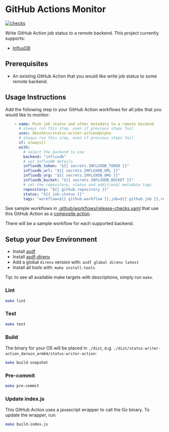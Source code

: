 <!--
 Copyright 2023 Dimitri Koshkin. All rights reserved.
 SPDX-License-Identifier: Apache-2.0
 -->

# GitHub Actions Monitor

[![checks](https://github.com/dkoshkin/status-writer-action/actions/workflows/checks.yml/badge.svg?branch=main)](https://github.com/dkoshkin/status-writer-action/actions/workflows/checks.yml)

Write GitHub Action job status to a remote backend.
This project currently supports:

- [InfluxDB](https://www.influxdata.com/)

## Prerequisites

- An existing GitHub Action that you would like write job status to some remote backend.

## Usage Instructions

Add the following step to your GitHub Action workflows for all jobs that you would like to monitor:

```yaml
    - name: Push job status and other metadata to a remote backend
      # always run this step, even if previous steps fail
      uses: dkoshkin/status-writer-action@alpha
      # always run this step, even if previous steps fail
      if: always()
      with:
        # select the backend to use
        backend: "influxdb"
        # set InfluxDB details
        influxdb_token: "${{ secrets.INFLUXDB_TOKEN }}"
        influxdb_url: "${{ secrets.INFLUXDB_URL }}"
        influxdb_org: "${{ secrets.INFLUXDB_ORG }}"
        influxdb_bucket: "${{ secrets.INFLUXDB_BUCKET }}"
        # set the repository, status and additional metadata tags
        repository: "${{ github.repository }}"
        status: "${{ job.status }}"
        tags: "workflow=${{ github.workflow }},job=${{ github.job }},ref=${{ github.ref_name }}"
```

See sample workflows in [.github/workflows/release-checks.yaml](.github/workflows/release-checks.yaml)
that use this GitHub Action as a [composite action](https://docs.github.com/en/actions/creating-actions/creating-a-composite-action).

There will be a sample workflow for each supported backend.

## Setup your Dev Environment

- Install [asdf](https://asdf-vm.com/)
- Install [asdf-direnv](https://github.com/asdf-community/asdf-direnv#setup)
- Add a global `direnv` version with: `asdf global direnv latest`
- Install all tools with: `make install-tools`

Tip: to see all available make targets with descriptions, simply run `make`.

### Lint

```bash
make lint
```

### Test

```bash
make test
```

### Build

The binary for your OS will be placed in `./dist`, e.g. `./dist/status-writer-action_darwin_arm64/status-writer-action`:

```bash
make build-snapshot
```

### Pre-commit

```bash
make pre-commit
```

### Update index.js

This GitHub Action uses a javascript wrapper to call the Go binary. To update the wrapper, run:

```bash
make build-index.js
```
